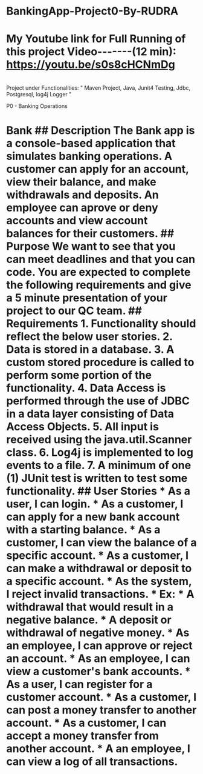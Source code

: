 # BankingApp-Project0-By-RUDRA
# My Youtube link for Full Running of this project Video-------(12 min): https://youtu.be/s0s8cHCNmDg
<br>
Project under Functionalities: " Maven Project, Java, Junit4 Testing, Jdbc, Postgresql, log4j Logger "

P0 - Banking Operations
# Bank ## Description The Bank app is a console-based application that simulates banking operations. A customer can apply for an account, view their balance, and make withdrawals and deposits. An employee can aprove or deny accounts and view account balances for their customers. ## Purpose We want to see that you can meet deadlines and that you can code. You are expected to complete the following requirements and give a 5 minute presentation of your project to our QC team. ## Requirements 1. Functionality should reflect the below user stories. 2. Data is stored in a database. 3. A custom stored procedure is called to perform some portion of the functionality. 4. Data Access is performed through the use of JDBC in a data layer consisting of Data Access Objects. 5. All input is received using the java.util.Scanner class. 6. Log4j is implemented to log events to a file. 7. A minimum of one (1) JUnit test is written to test some functionality. ## User Stories * As a user, I can login. * As a customer, I can apply for a new bank account with a starting balance. * As a customer, I can view the balance of a specific account. * As a customer, I can make a withdrawal or deposit to a specific account. * As the system, I reject invalid transactions. * Ex: * A withdrawal that would result in a negative balance. * A deposit or withdrawal of negative money. * As an employee, I can approve or reject an account. * As an employee, I can view a customer's bank accounts. * As a user, I can register for a customer account. * As a customer, I can post a money transfer to another account. * As a customer, I can accept a money transfer from another account. * A an employee, I can view a log of all transactions.
